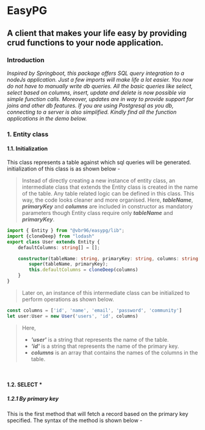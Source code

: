 # EasyPG
## A client that makes your life easy by providing crud functions to your node application.

### Introduction
*Inspired by Springboot, this package offers SQL query integration to a nodeJs application. Just a few imports will make life a lot easier. You now do not have to manually write db queries. All the basic queries like select, select based on columns, insert, update and delete is now possible via simple function calls. Moreover, updates are in way to provide support for joins and other db features. If you are using Postgresql as you db, connecting to a server is also simplified. Kindly find all the function applications in the demo below.*

### 1. Entity class

#### 1.1. Initialization

This class represents a table against which sql queries will be generated. initialization of this class is as shown below -

> Instead of directly creating a new instance of entity class, an intermediate class that extends the Entity class is created in the name of the table. Any table related logic can be defined in this class. This way, the code looks cleaner and more organised. Here, ***tableName***, ***primaryKey*** and ***columns*** are included in constructor as mandatory parameters though Entity class require only ***tableName*** and ***primaryKey***. 

```typescript
import { Entity } from "@vbr96/easypg/lib";
import {cloneDeep} from "lodash"
export class User extends Entity {
    defaultColumns: string[] = [];

    constructor(tableName: string, primaryKey: string, columns: string[]) {
        super(tableName, primaryKey);
        this.defaultColumns = cloneDeep(columns)
    }
}
```
> Later on, an instance of this intermediate class can be initialized to perform operations as shown below.

```typescript
const columns = ['id', 'name', 'email', 'password', 'community']
let user:User = new User('users', 'id', columns)
```
> Here, 
> - ***'user'*** is a string that represents the name of the table.
> - ***'id'*** is a string that represents the name of the primary key.
> - ***columns*** is an array that contains the names of the columns in the table.

<br>

#### 1.2. SELECT *

##### 1.2.1 By primary key

This is the first method that will fetch a record based on the primary key specified. The syntax of the method is shown below - 
```typescript

```